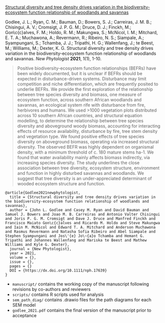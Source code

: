 [Structural diversity and tree density drives variation in the biodiversity-ecosystem function relationship of woodlands and savannas](https://doi.org/10.1111/nph.17639)

Godlee, J. L.; Ryan, C. M.; Bauman, D.; Bowers, S. J.; Carreiras, J. M. B.; Chisingui, A. V.; Cromsigt, J. P. G. M.; Druce, D. J.; Finckh, M.; Gon\c{c}alves, F. M.; Holdo, R. M.; Makungwa, S.; McNicol, I. M.; Mitchard, E. T. A.; Muchawona, A.; Revermann, R.; Ribeiro, N. S.; Siampale, A.; Syampungani, S.; Tchamba, J. J.; Tripathi, H. G.; Wallenfang, J.; te Beest, M.; Williams, M.; Dexter, K. G. Structural diversity and tree density drives variation in the biodiversity-ecosystem function relationship of woodlands and savannas. _New Phytologist_ __2021__, 1(1), 1-10.

> Positive biodiversity-ecosystem function relationships (BEFRs) have been widely documented, but it is unclear if BEFRs should be expected in disturbance-driven systems. Disturbance may limit competition and niche differentiation, which are frequently posited to underlie BEFRs. We provide the first exploration of the relationship between tree species diversity and biomass, one measure of ecosystem function, across southern African woodlands and savannas, an ecological system rife with disturbance from fire, herbivores and humans.
> We used >1000 vegetation plots distributed across 10 southern African countries, and structural equation modelling, to determine the relationship between tree species diversity and aboveground woody biomass, accounting for interacting effects of resource availability, disturbance by fire, tree stem density and vegetation type.
> We found positive effects of tree species diversity on aboveground biomass, operating via increased structural diversity. The observed BEFR was highly dependent on organismal density, with a minimum threshold of c. 180 mature stems ha-1. We found that water availability mainly affects biomass indirectly, via increasing species diversity.
> The study underlines the close association between tree diversity, ecosystem structure, environment and function in highly disturbed savannas and woodlands. We suggest that tree diversity is an under-appreciated determinant of wooded ecosystem structure and function.

```
@article{Godlee2021newphytologist,
  title = {Structural diversity and tree density drives variation in the biodiversity-ecosystem function relationship of woodlands and savannas},
  author = {John L. Godlee and Casey M. Ryan and David Bauman and Samuel J. Bowers and Joao M. B. Carreiras and Antonio Valter Chisingui and Joris P. G. M. Cromsigt and Dave J. Druce and Manfred Finckh and Francisco Maiato Gon\c{c}alves and Ricardo M. Holdo and Steve Makungwa and Iain M. McNicol and Edward T. A. Mitchard and Anderson Muchawona and Rasmus Revermann and Natasha Sofia Ribeiro and Abel Siampale and Stephen Syampungani and Jos\'{e} Jo\~{a}o Tchamba and Hemant G. Tripathi and Johannes Wallenfang and Mariska te Beest and Mathew Williams and Kyle G. Dexter},
  journal = {New Phytologist},
  year = 2021,
  volume = {},
  issue = {},
  pages = {}
  DOI = {https://dx.doi.org/10.1111/nph.17639}
}
```

* `manuscript/` contains the working copy of the manuscript following revisions by co-authors and reviewers 
* `scripts/` contains R scripts used for analysis
* `sem_path_diag/` contains .drawio files for the path diagrams for each SEM model
* `godlee_2021.pdf` contains the final version of the manuscript prior to acceptance


